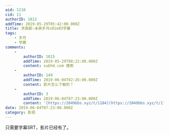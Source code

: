 ```yaml
---
aid: 1210
cid: 11
authorID: 1812
addTime: 2019-05-29T05:42:00.000Z
title: 求英剧-未来岁月s01e03字幕
tags:
    - 岁月
    - 字幕
comments:
    -
        authorID: 1815
        addTime: 2019-05-29T08:22:00.000Z
        content: subhd.com 搜索
    -
        authorID: 149
        addTime: 2019-06-04T02:26:00.000Z
        content: 影片怎么下载的？
    -
        authorID: 3
        addTime: 2019-06-04T07:23:00.000Z
        content: '[https://2049bbs.xyz/t/1184](https://2049bbs.xyz/t/1184) 这个帖子里有。'
date: 2019-06-04T07:23:00.000Z
category: 影视
---
```


只需要字幕SRT，影片已经有了。
